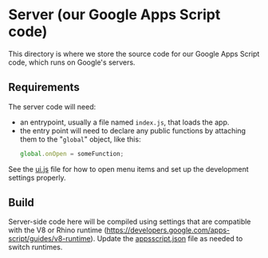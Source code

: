 # Server (our Google Apps Script code)

This directory is where we store the source code for our Google Apps Script code, which runs on Google's servers.

## Requirements

The server code will need:
- an entrypoint, usually a file named `index.js`, that loads the app.
- the entry point will need to declare any public functions by attaching them to the "`global`" object, like this:
  ```javascript
  global.onOpen = someFunction;
  ```

See the [ui.js](./ui.js) file for how to open menu items and set up the development settings properly.

## Build

Server-side code here will be compiled using settings that are compatible with the V8 or Rhino runtime (https://developers.google.com/apps-script/guides/v8-runtime). Update the [appsscript.json](../../appsscript.json) file as needed to switch runtimes.

